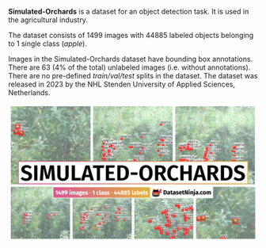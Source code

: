 **Simulated-Orchards** is a dataset for an object detection task. It is used in the agricultural industry. 

The dataset consists of 1499 images with 44885 labeled objects belonging to 1 single class (*apple*).

Images in the Simulated-Orchards dataset have bounding box annotations. There are 63 (4% of the total) unlabeled images (i.e. without annotations). There are no pre-defined <i>train/val/test</i> splits in the dataset. The dataset was released in 2023 by the NHL Stenden University of Applied Sciences, Netherlands.

<img src="https://github.com/dataset-ninja/simulated-orchards/raw/main/visualizations/poster.png">
